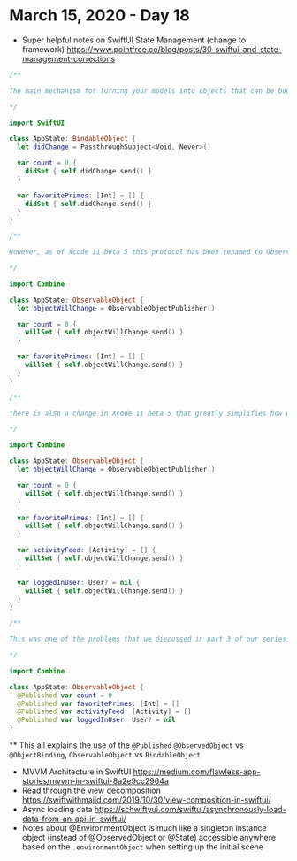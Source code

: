 # March 15, 2020 - Day 18

* Super helpful notes on SwiftUI State Management (change to framework) https://www.pointfree.co/blog/posts/30-swiftui-and-state-management-corrections

```swift
/**

The main mechanism for turning your models into objects that can be bound in views was a protocol named BindableObject. Conforming to this protocol required you to provide a didChange publisher that you would ping just after you made any changes to your model. For example:

*/

import SwiftUI

class AppState: BindableObject {
  let didChange = PassthroughSubject<Void, Never>()

  var count = 0 {
    didSet { self.didChange.send() }
  }

  var favoritePrimes: [Int] = [] {
    didSet { self.didChange.send() }
  }
}

/**

However, as of Xcode 11 beta 5 this protocol has been renamed to ObservableObject (and moved from the SwiftUI framework to the Combine framework), and you are now required to notify a publisher when your model is about to change rather than after it is changed. This means the above code snippet should now look like this:

*/

import Combine

class AppState: ObservableObject {
  let objectWillChange = ObservableObjectPublisher()

  var count = 0 {
    willSet { self.objectWillChange.send() }
  }

  var favoritePrimes: [Int] = [] {
    willSet { self.objectWillChange.send() }
  }
}

/**

There is also a change in Xcode 11 beta 5 that greatly simplifies how one creates observable objects. The amount of boilerplate required to implement the ObservableObject protocol was pretty significant. Just look at what happens to our AppState if we add two more properties:

*/

import Combine

class AppState: ObservableObject {
  let objectWillChange = ObservableObjectPublisher()

  var count = 0 {
    willSet { self.objectWillChange.send() }
  }

  var favoritePrimes: [Int] = [] {
    willSet { self.objectWillChange.send() }
  }

  var activityFeed: [Activity] = [] {
    willSet { self.objectWillChange.send() }
  }

  var loggedInUser: User? = nil {
    willSet { self.objectWillChange.send() }
  }
}

/**

This was one of the problems that we discussed in part 3 of our series, and luckily Xcode 11 beta 5 provides a solution. It is now possible for SwiftUI to automatically synthesize the objectWillChange for you, and by using the @Published property wrapper you can automatically have the publisher pinged when any of your fields change:

*/

import Combine

class AppState: ObservableObject {
  @Published var count = 0
  @Published var favoritePrimes: [Int] = []
  @Published var activityFeed: [Activity] = []
  @Published var loggedInUser: User? = nil
}

```

** This all explains the use of the `@Published` `@ObservedObject` vs `@ObjectBinding`, `ObservableObject` vs `BindableObject`


* MVVM Architecture in SwiftUI https://medium.com/flawless-app-stories/mvvm-in-swiftui-8a2e9cc2964a
* Read through the view decomposition https://swiftwithmajid.com/2019/10/30/view-composition-in-swiftui/
* Async loading data https://schwiftyui.com/swiftui/asynchronously-load-data-from-an-api-in-swiftui/
* Notes about @EnvironmentObject is much like a singleton instance object (instead of @ObservedObject or @State) accessible anywhere based on the `.environmentObject` when setting up the initial scene
